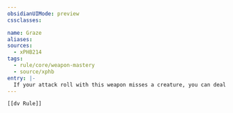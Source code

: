```yaml
---
obsidianUIMode: preview
cssclasses:

name: Graze
aliases:
sources:
  - xPHB214
tags:
  - rule/core/weapon-mastery
  - source/xphb
entry: |-
  If your attack roll with this weapon misses a creature, you can deal damage to that creature equal to the ability modifier you used to make the attack roll. This damage is the same type dealt by the weapon, and the damage can be increased only by increasing the ability modifier.
---
```


```meta-bind-embed
[[dv Rule]]
```